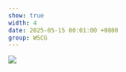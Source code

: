 ```yaml
---
show: true
width: 4
date: 2025-05-15 00:01:00 +0800
group: WSCG
---
```

<div>
    <img data-src="{{ '/assets/img/research/wscg/wscg-example1.gif' | relative_url }}" class="lazy w-100 rounded" src="{{ '/assets/img/empty_300x200.png' | relative_url }}">
</div>
